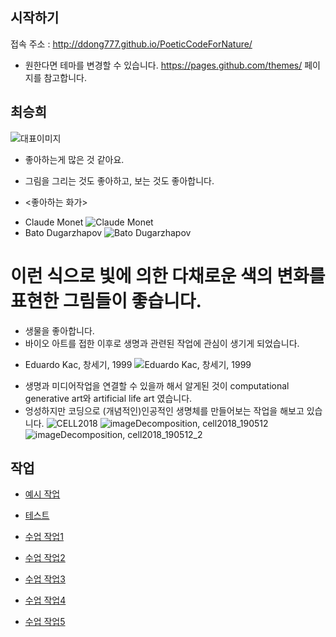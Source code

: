 ## 시작하기

접속 주소 : <http://ddong777.github.io/PoeticCodeForNature/>

 * 원한다면 테마를 변경할 수 있습니다. <https://pages.github.com/themes/> 페이지를 참고합니다.


## 최승희
   ![대표이미지](./img/titleImage.png)

  * 좋아하는게 많은 것 같아요.

  * 그림을 그리는 것도 좋아하고, 보는 것도 좋아합니다.
  * <좋아하는 화가>
  - Claude Monet
  ![Claude Monet](./img/monet.jpg)
  - Bato Dugarzhapov
  ![Bato Dugarzhapov](./img/bato.jpg)
  # 이런 식으로 빛에 의한 다채로운 색의 변화를 표현한 그림들이 좋습니다.


  * 생물을 좋아합니다.
  * 바이오 아트를 접한 이후로 생명과 관련된 작업에 관심이 생기게 되었습니다.
  - Eduardo Kac, 창세기, 1999
  ![Eduardo Kac, 창세기, 1999](./img/kac.png)
  * 생명과 미디어작업을 연결할 수 있을까 해서 알게된 것이 computational generative art와 artificial life art 였습니다.
  * 엉성하지만 코딩으로 (개념적인)인공적인 생명체를 만들어보는 작업을 해보고 있습니다.
  ![CELL2018](./img/cell.PNG)
  ![imageDecomposition, cell2018_190512](./img/imgDcp1.png)
  ![imageDecomposition, cell2018_190512_2](./img/imgDcp2.png)


## 작업
 * [예시 작업](./example/)
 * [테스트](./test0501/)

 * [수업 작업1](./10print_test_0313_2)
 * [수업 작업2](./noise_test0325_2)
 * [수업 작업3](./worm0415)
 * [수업 작업4](./spread0415)
 * [수업 작업5](./tentacleGenerator0415)
